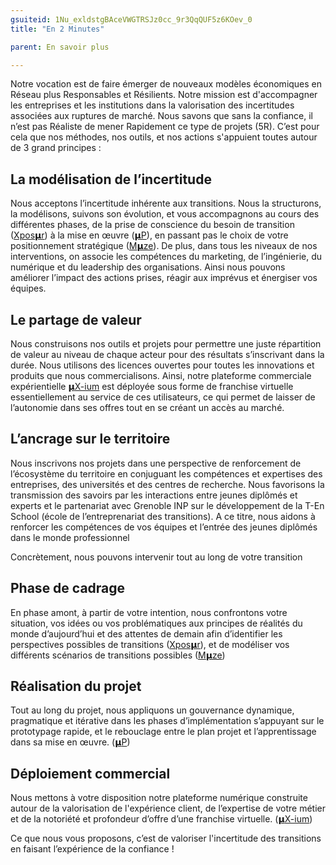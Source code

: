 ```yaml
---
gsuiteid: 1Nu_exldstgBAceVWGTRSJz0cc_9r3QqQUF5z6KOev_0
title: "En 2 Minutes"

parent: En savoir plus

---
```


Notre vocation est de faire émerger de nouveaux modèles économiques en Réseau plus Responsables et Résilients. Notre mission est d'accompagner les entreprises et les institutions dans la valorisation des incertitudes associées aux ruptures de marché. Nous savons que sans la confiance, il n’est pas Réaliste de mener Rapidement ce type de projets (5R). C’est pour cela que nos méthodes, nos outils, et nos actions s'appuient toutes autour de 3 grand principes :

La modélisation de l’incertitude
--------------------------------

Nous acceptons l’incertitude inhérente aux transitions. Nous la structurons, la modélisons, suivons son évolution, et vous accompagnons au cours des différentes phases, de la prise de conscience du besoin de transition ([Xpos](https://www.google.com/url?q=https://aurora-5r.fr/offres/Vale/&sa=D&source=editors&ust=1616752862617000&usg=AOvVaw1vAH41fyfJGOOsnraktgmS)[𝝻r](https://www.google.com/url?q=https://aurora-5r.fr/offres/Vale/&sa=D&source=editors&ust=1616752862618000&usg=AOvVaw2rcZxE-t0Tb7bi6X_WFr6M)) à la mise en œuvre ([𝝻P](https://www.google.com/url?q=https://aurora-5r.fr/offres/P/&sa=D&source=editors&ust=1616752862618000&usg=AOvVaw0Sp_Z3VEKJUZ6I7DIKyqie)), en passant pas le choix de votre positionnement stratégique ([M](https://www.google.com/url?q=https://aurora-5r.fr/offres/Mze/&sa=D&source=editors&ust=1616752862618000&usg=AOvVaw26Q2JbS2tDyyexThJaY1NK)[𝝻ze](https://www.google.com/url?q=https://aurora-5r.fr/offres/Mze/&sa=D&source=editors&ust=1616752862618000&usg=AOvVaw26Q2JbS2tDyyexThJaY1NK)). De plus, dans tous les niveaux de nos interventions, on associe les compétences du marketing, de l’ingénierie, du numérique et du leadership des organisations. Ainsi nous pouvons améliorer l’impact des actions prises, réagir aux imprévus et énergiser vos équipes.

Le partage de valeur
--------------------

Nous construisons nos outils et projets pour permettre une juste répartition de valeur au niveau de chaque acteur pour des résultats s’inscrivant dans la durée. Nous utilisons des licences ouvertes pour toutes les innovations et produits que nous commercialisons. Ainsi, notre plateforme commerciale expérientielle [𝝻](https://www.google.com/url?q=https://aurora-5r.fr/offres/Xium/&sa=D&source=editors&ust=1616752862619000&usg=AOvVaw0zWJuMlHZWVVAUAEBnyUI6)[X-ium](https://www.google.com/url?q=https://aurora-5r.fr/offres/Xium/&sa=D&source=editors&ust=1616752862619000&usg=AOvVaw0zWJuMlHZWVVAUAEBnyUI6) est déployée sous forme de franchise virtuelle essentiellement au service de ces utilisateurs, ce qui permet de laisser de l’autonomie dans ses offres tout en se créant un accès au marché.

L’ancrage sur le territoire
---------------------------

Nous inscrivons nos projets dans une perspective de renforcement de l’écosystème du territoire en conjuguant les compétences et expertises des entreprises, des universités et des centres de recherche. Nous favorisons la transmission des savoirs par les interactions entre jeunes diplômés et experts et le partenariat avec Grenoble INP sur le développement de la T-En School (école de l’entreprenariat des transitions). A ce titre, nous aidons à renforcer les compétences de vos équipes et l’entrée des jeunes diplômés dans le monde professionnel

Concrètement, nous pouvons intervenir tout au long de votre transition 

Phase de cadrage
----------------

En phase amont, à partir de votre intention, nous confrontons votre situation, vos idées ou vos problématiques aux principes de réalités du monde d’aujourd’hui et des attentes de demain afin d’identifier les perspectives possibles de transitions ([Xpos𝝻r](https://www.google.com/url?q=https://aurora-5r.fr/offres/vale/&sa=D&source=editors&ust=1616752862620000&usg=AOvVaw1i9azlWNjugbmwZHfPyxtP)), et de modéliser vos différents scénarios de transitions possibles ([M](https://www.google.com/url?q=https://aurora-5r.fr/offres/Mze/&sa=D&source=editors&ust=1616752862621000&usg=AOvVaw3KORK3uXhUt_HPl4wkXXqd)[𝝻](https://www.google.com/url?q=https://aurora-5r.fr/offres/Mze/&sa=D&source=editors&ust=1616752862621000&usg=AOvVaw3KORK3uXhUt_HPl4wkXXqd)[ze](https://www.google.com/url?q=https://aurora-5r.fr/offres/Mze/&sa=D&source=editors&ust=1616752862621000&usg=AOvVaw3KORK3uXhUt_HPl4wkXXqd))

Réalisation du projet
---------------------

Tout au long du projet, nous appliquons un gouvernance dynamique, pragmatique et itérative dans les phases d’implémentation s’appuyant sur le prototypage rapide, et le rebouclage entre le plan projet et l’apprentissage dans sa mise en œuvre. ([𝝻](https://www.google.com/url?q=https://aurora-5r.fr/offres/P/&sa=D&source=editors&ust=1616752862622000&usg=AOvVaw3Zrgb0C4oeqBS7xC-yWTMq)[P](https://www.google.com/url?q=https://aurora-5r.fr/offres/P/&sa=D&source=editors&ust=1616752862622000&usg=AOvVaw3Zrgb0C4oeqBS7xC-yWTMq))

Déploiement commercial
----------------------

Nous mettons à votre disposition notre plateforme numérique construite autour de la valorisation de l'expérience client, de l’expertise de votre métier et de la notoriété et profondeur d’offre d’une franchise virtuelle. ([𝝻](https://www.google.com/url?q=https://aurora-5r.fr/offres/Xium/&sa=D&source=editors&ust=1616752862622000&usg=AOvVaw1lx-a3K4aHc-K_lR6Ov1dk)[X-ium](https://www.google.com/url?q=https://aurora-5r.fr/offres/Xium/&sa=D&source=editors&ust=1616752862622000&usg=AOvVaw1lx-a3K4aHc-K_lR6Ov1dk))

Ce que nous vous proposons, c’est de valoriser l'incertitude des transitions en faisant l’expérience de la confiance !

